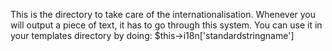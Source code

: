 This is the directory to take care of the internationalisation. Whenever you will output a piece of text, it has to go through this system. You can use it in your templates directory by doing: $this->i18n['standardstringname']
